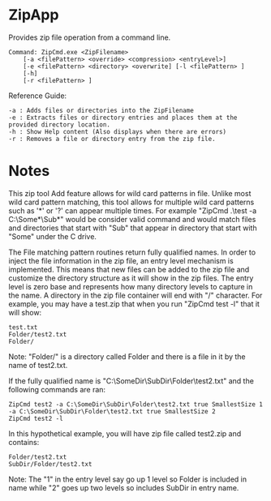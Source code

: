# ZipApp
Provides zip file operation from a command line.   

```
Command: ZipCmd.exe <ZipFilename> 
	[-a <filePattern> <override> <compression> <entryLevel>] 
	[-e <filePattern> <directory> <overwrite] [-l <filePattern> ]
	[-h] 
	[-r <filePattern> ]  
```
Reference Guide:
```
-a : Adds files or directories into the ZipFilename
-e : Extracts files or directory entries and places them at the provided directory location.
-h : Show Help content (Also displays when there are errors)
-r : Removes a file or directory entry from the zip file.
```

# Notes

This zip tool Add feature allows for wild card patterns in file.   Unlike most wild card pattern matching, this tool allows for multiple wild card patterns such as '\*' or '?' can appear multiple times.  For example "ZipCmd .\test -a C:\Some\*\Sub\*" would be consider valid command and would match files and directories that start with "Sub" that appear in directory that start with "Some" under the C drive. 

The File matching pattern routines return fully qualified names. In order to inject the file information in the zip file, an entry level mechanism is implemented.  This means that new files can be added to the zip file and customize the directory structure as it will show in the zip files.  The entry level is zero base and represents how many directory levels to capture in the name.  A directory in the zip file container will end with "/" character.   For example, you may have a test.zip that when you run "ZipCmd test -l" that it will show:

```
test.txt 
Folder/test2.txt
Folder/
```

Note: "Folder/" is a directory called Folder and there is a file in it by the name of test2.txt.

If the fully qualified name is "C:\SomeDir\SubDir\Folder\test2.txt" and the following commands are ran:

```
ZipCmd test2 -a C:\SomeDir\SubDir\Folder\test2.txt true SmallestSize 1 -a C:\SomeDir\SubDir\Folder\test2.txt true SmallestSize 2
ZipCmd test2 -l
```


In this hypothetical example, you will have zip file called test2.zip and contains:

```
Folder/test2.txt
SubDir/Folder/test2.txt
```

Note: The "1" in the entry level say go up 1 level so Folder is included in name while "2" goes up two levels so includes SubDir in entry name.

